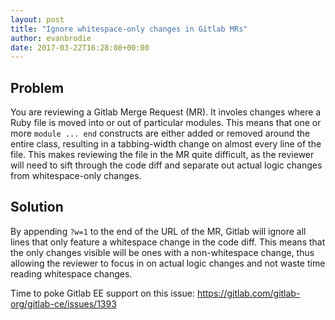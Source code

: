 ```yaml
---
layout: post
title: "Ignore whitespace-only changes in Gitlab MRs"
author: evanbrodie
date: 2017-03-22T16:28:08+00:00
---
```


## Problem

You are reviewing a Gitlab Merge Request (MR). It involes changes where a Ruby file is moved into or out of particular modules. This means that one or more `module ... end` constructs are either added or removed around the entire class, resulting in a tabbing-width change on almost every line of the file. This makes reviewing the file in the MR quite difficult, as the reviewer will need to sift through the code diff and separate out actual logic changes from whitespace-only changes.

## Solution

By appending `?w=1` to the end of the URL of the MR, Gitlab will ignore all lines that only feature a whitespace change in the code diff. This means that the only changes visible will be ones with a non-whitespace change, thus allowing the reviewer to focus in on actual logic changes and not waste time reading whitespace changes.

Time to poke Gitlab EE support on this issue: https://gitlab.com/gitlab-org/gitlab-ce/issues/1393
